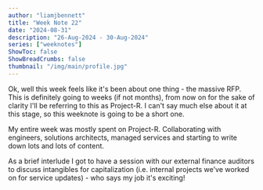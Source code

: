 ```yaml
---
author: "liamjbennett"
title: "Week Note 22"
date: "2024-08-31"
description: "26-Aug-2024 - 30-Aug-2024"
series: ["weeknotes"]
ShowToc: false
ShowBreadCrumbs: false
thumbnail: "/img/main/profile.jpg"
---
```


Ok, well this week feels like it's been about one thing - the massive RFP. This is definitely going to weeks (if not months), from now on for the sake of clarity I'll be referring to this as Project-R. I can't say much else about it at this stage, so this weeknote is going to be a short one.

My entire week was mostly spent on Project-R. Collaborating with engineers, solutions architects, managed services and starting to write down lots and lots of content.

As a brief interlude I got to have a session with our external finance auditors to discuss intangibles for capitalization (i.e. internal projects we've worked on for service updates) - who says my job it's exciting! 